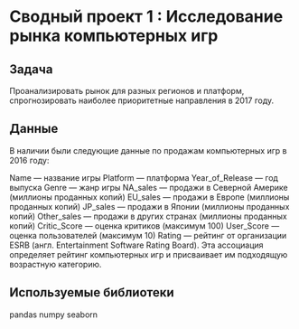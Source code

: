 # Сводный проект 1 : Исследование рынка компьютерных игр

## Задача

Проанализировать рынок для разных регионов и платформ, спрогнозировать наиболее приоритетные направления в 2017 году.

## Данные

В наличии были следующие данные по продажам компьютерных игр в 2016 году:

Name — название игры
Platform — платформа
Year_of_Release — год выпуска
Genre — жанр игры
NA_sales — продажи в Северной Америке (миллионы проданных копий)
EU_sales — продажи в Европе (миллионы проданных копий)
JP_sales — продажи в Японии (миллионы проданных копий)
Other_sales — продажи в других странах (миллионы проданных копий)
Critic_Score — оценка критиков (максимум 100)
User_Score — оценка пользователей (максимум 10)
Rating — рейтинг от организации ESRB (англ. Entertainment Software Rating Board). Эта ассоциация определяет рейтинг компьютерных игр и присваивает им подходящую возрастную категорию.

## Используемые библиотеки

pandas
numpy
seaborn